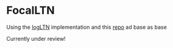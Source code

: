 # FocalLTN

Using the [logLTN](https://github.com/logictensornetworks/logictensornetworks/tree/feat-wrapper) implementation and this [repo](https://github.com/sbadredd/logltn-experiments/tree/main/semantic-pascal-part) ad base as base


Currently under review!

